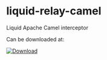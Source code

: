 # liquid-relay-camel
Liquid Apache Camel interceptor

Can be downloaded at:

[ ![Download](https://api.bintray.com/packages/paultegelaar/maven/liquid-relay-camel/images/download.svg) ](https://bintray.com/paultegelaar/maven/liquid-relay-camel/_latestVersion)
